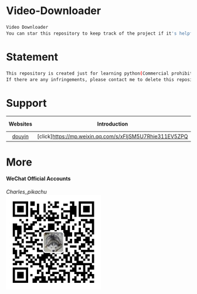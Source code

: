 # Video-Downloader
```sh
Video Downloader  
You can star this repository to keep track of the project if it's helpful for you, thank you for your support.
```


# Statement
```sh
This repository is created just for learning python(Commercial prohibition). 
If there are any infringements, please contact me to delete this repository.
```


# Support
|  Websites                                         |   Introduction                                                 |  Code                |  in Chinese          |
|  :----:                                           |   :----:                                                       |  :----:              |  :----:              |
|  [douyin](https://www.douyin.com/)                |   [click]https://mp.weixin.qq.com/s/xFIjSM5U7Rhie311EV5ZPQ     |  [click](./douyin)   |  抖音                |


# More
#### WeChat Official Accounts
*Charles_pikachu*  
![img](pikachu.jpg)